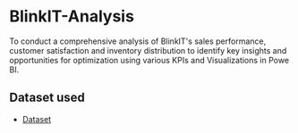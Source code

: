 # BlinkIT-Analysis
To conduct a comprehensive analysis of BlinkIT's sales performance, customer satisfaction and inventory distribution to identify key insights and opportunities for optimization using various KPIs and Visualizations in Powe BI. 
## Dataset used
- <a href="">Dataset</a>
